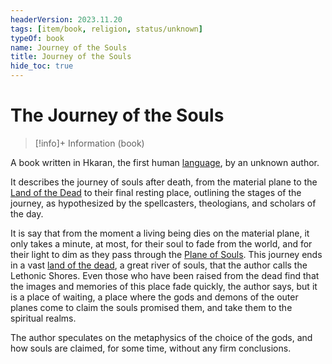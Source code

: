 ```yaml
---
headerVersion: 2023.11.20
tags: [item/book, religion, status/unknown]
typeOf: book
name: Journey of the Souls
title: Journey of the Souls
hide_toc: true
---
```

# The Journey of the Souls
>[!info]+ Information
> (book)

A book written in Hkaran, the first human [language](<../../species/languages.md>), by an unknown author.

It describes the journey of souls after death, from the material plane to the [Land of the Dead](<../../cosmology/multiverse/spiritual-realms/proximate-realms/land-of-the-dead.md>) to their final resting place, outlining the stages of the journey, as hypothesized by the spellcasters, theologians, and scholars of the day. 

It is say that from the moment a living being dies on the material plane, it only takes a minute, at most, for their soul to fade from the world, and for their light to dim as they pass through the [Plane of Souls](<../../cosmology/multiverse/spiritual-realms/plane-of-souls.md>). This journey ends in a vast [land of the dead](<../../cosmology/multiverse/spiritual-realms/proximate-realms/land-of-the-dead.md>), a great river of souls, that the author calls the Lethonic Shores. Even those who have been raised from the dead find that the images and memories of this place fade quickly, the author says, but it is a place of waiting, a place where the gods and demons of the outer planes come to claim the souls promised them, and take them to the spiritual realms. 

The author speculates on the metaphysics of the choice of the gods, and how souls are claimed, for some time, without any firm conclusions. 